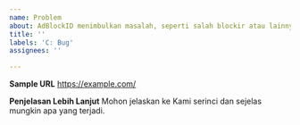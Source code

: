 ```yaml
---
name: Problem
about: AdBlockID menimbulkan masalah, seperti salah blockir atau lainnya.
title: ''
labels: 'C: Bug'
assignees: ''

---
```


**Sample URL**
https://example.com/

**Penjelasan Lebih Lanjut**
Mohon jelaskan ke Kami serinci dan sejelas mungkin apa yang terjadi.
